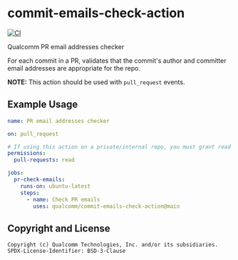 # commit-emails-check-action

[![CI](https://github.com/qualcomm/commit-emails-check-action/actions/workflows/ci.yml/badge.svg)](https://github.com/qualcomm/commit-emails-check-action/actions/workflows/ci.yml)

Qualcomm PR email addresses checker

For each commit in a PR, validates that the commit's author and committer email
addresses are appropriate for the repo.

**NOTE:** This action should be used with `pull_request` events.

## Example Usage

```yaml
name: PR email addresses checker

on: pull_request

# If using this action on a private/internal repo, you must grant read access to PRs
permissions:
  pull-requests: read

jobs:
  pr-check-emails:
    runs-on: ubuntu-latest
    steps:
      - name: Check PR emails
        uses: qualcomm/commit-emails-check-action@main
```

## Copyright and License

```text
Copyright (c) Qualcomm Technologies, Inc. and/or its subsidiaries.
SPDX-License-Identifier: BSD-3-Clause
```
